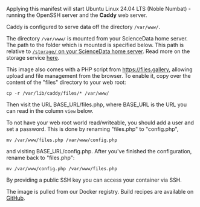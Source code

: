 Applying this manifest will start Ubuntu Linux 24.04 LTS (Noble Numbat) - running the OpenSSH server and the **Caddy** web server.

Caddy is configured to serve data off the directory `/var/www/`.

The directory `/var/www/` is mounted from your ScienceData home server. The path to the folder which is mounted is specified below. This path is relative to [`/storage/` on your ScienceData home server](/storage/). Read more on the storage service [here](https://sciencedata.dk/sites/developer/ManagingFiles/index#storage).

This image also comes with a PHP script from https://files.gallery, allowing upload and file management from the browser. To enable it, copy over the content of the "files" directory to your web root:

```
cp -r /var/lib/caddy/files/* /var/www/
```

Then visit the URL BASE_URL/files.php, where BASE_URL is the URL you can read in the column `view` below.

To not have your web root world read/writeable, you should add a user and set a password. This is done by renaming "files.php" to "config.php",

```
mv /var/www/files.php /var/www/config.php 
```

and visiting BASE_URL/config.php. After you've finished the configuration, rename back to "files.php":


```
mv /var/www/config.php /var/www/files.php 
```

By providing a public SSH key you can access your container via SSH.

The image is pulled from our Docker registry. Build recipes are available on [GitHub](https://github.com/deic-dk/sciencedata_images).
